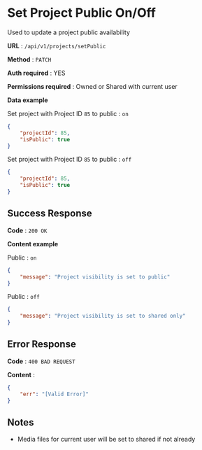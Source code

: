 # Set Project Public On/Off

Used to update a project public availability

**URL** : `/api/v1/projects/setPublic`

**Method** : `PATCH`

**Auth required** : YES

**Permissions required** : Owned or Shared with current user

**Data example**

Set project with Project ID `85` to public : `on`

```json
{
    "projectId": 85,
    "isPublic": true
}
```

Set project with Project ID `85` to public : `off`

```json
{
    "projectId": 85,
    "isPublic": true
}
```

## Success Response

**Code** : `200 OK`

**Content example**

Public : `on`

```json
{
    "message": "Project visibility is set to public"
}
```

Public : `off`

```json
{
    "message": "Project visibility is set to shared only"
}
```


## Error Response

**Code** : `400 BAD REQUEST`

**Content** :

```json
{
    "err": "[Valid Error]"
}
```

## Notes

* Media files for current user will be set to shared if not already